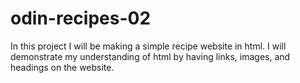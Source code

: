 # odin-recipes-02

In this project I will be making a simple recipe website in html.
I will demonstrate my understanding of html by having links, images, and headings on the website.